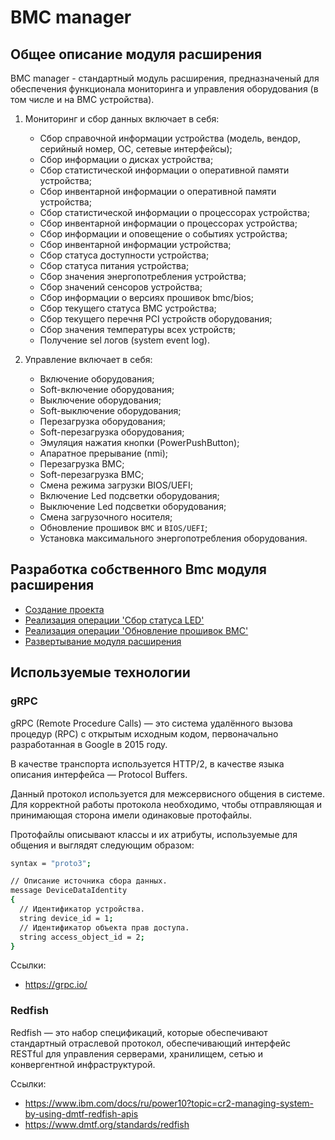 # BMC manager

## Общее описание модуля расширения

BMC manager - стандартный модуль расширения, предназначеный для обеспечения функционала мониторинга и управления оборудования (в том числе и на BMC устройства).

1) Мониторинг и сбор данных включает в себя:

   * Сбор справочной информации устройства (модель, вендор, серийный номер, ОС, сетевые интерфейсы);
   * Сбор информации о дисках устройства;
   * Сбор статистической информации о оперативной памяти устройства;
   * Сбор инвентарной информации о оперативной памяти устройства;
   * Сбор статистической информации о процессорах устройства;
   * Сбор инвентарной информации о процессорах устройства;
   * Сбор информации и оповещение о событиях устройства;
   * Сбор инвентарной информации устройства;
   * Сбор статуса доступности устройства;
   * Сбор статуса питания устройства;
   * Сбор значения энергопотребления устройства;
   * Сбор значений сенсоров устройства;
   * Сбор информации о версиях прошивок bmc/bios;
   * Сбор текущего статуса BMC устройства;
   * Сбор текущего перечня PCI устройств оборудования;
   * Сбор значения температуры всех устройств;
   * Получение sel логов (system event log).

2) Управление включает в себя:

   * Включение оборудования;
   * Soft-включение оборудования;
   * Выключение оборудования;
   * Soft-выключение оборудования;
   * Перезагрузка оборудования;
   * Soft-перезагрузка оборудования;
   * Эмуляция нажатия кнопки (PowerPushButton);
   * Апаратное прерывание (nmi);
   * Перезагрузка BMC;
   * Soft-перезагрузка BMC;
   * Смена режима загрузки BIOS/UEFI;
   * Включение Led подсветки оборудования;
   * Выключение Led подсветки оборудования;
   * Смена загрузочного носителя;
   * Обновление прошивок `BMC` и `BIOS/UEFI`;
   * Установка максимального энергопотребления оборудования.

## Разработка собственного Bmc модуля расширения

* [Создание проекта](./dotnet/create_project/README.md)
* [Реализация операции 'Cбор статуса LED'](./dotnet/led_state/README.md)
* [Реализация операции 'Обновление прошивок BMC'](./golang/update_bmc_firmware/README.md)
* [Развертывание модуля расширения](./dotnet/deploy/README.md)

## Используемые технологии

### gRPC

gRPC (Remote Procedure Calls) — это система удалённого вызова процедур (RPC) с открытым исходным кодом, первоначально разработанная в Google в 2015 году.

В качестве транспорта используется HTTP/2, в качестве языка описания интерфейса — Protocol Buffers.

Данный протокол используется для межсервисного общения в системе. Для корректной работы протокола необходимо, чтобы отправляющая и принимающая сторона имели одинаковые протофайлы.

Протофайлы описывают классы и их атрибуты, используемые для общения и выглядят следующим образом:

```bash
syntax = "proto3";

// Описание источника сбора данных.
message DeviceDataIdentity
{
  // Идентификатор устройства.
  string device_id = 1;
  // Идентификатор объекта прав доступа.
  string access_object_id = 2;
}
```

Ссылки:

* <https://grpc.io/>

### Redfish

Redfish — это набор спецификаций, которые обеспечивают стандартный отраслевой протокол, обеспечивающий интерфейс RESTful для управления серверами, хранилищем, сетью и конвергентной инфраструктурой.

Ссылки:

* <https://www.ibm.com/docs/ru/power10?topic=cr2-managing-system-by-using-dmtf-redfish-apis>
* <https://www.dmtf.org/standards/redfish>